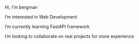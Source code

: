 Hi, I’m bergman

I’m interested in Web Development

I’m currently learning FastAPI framework

I’m looking to collaborate on real projects for more experience

<!---
bergmanx/bergmanx is a ✨ special ✨ repository because its `README.md` (this file) appears on your GitHub profile.
You can click the Preview link to take a look at your changes.
--->
